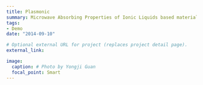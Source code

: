 ```yaml
---
title: Plasmonic
summary: Microwave Absorbing Properties of Ionic Liquids based materials and structures.
tags:
- Demo
date: "2014-09-10"

# Optional external URL for project (replaces project detail page).
external_link: 

image:
  caption: # Photo by Yongji Guan
  focal_point: Smart
---
```

